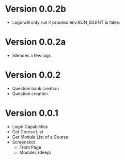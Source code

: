 # Version 0.0.2b

- Logs will only run if process.env.RUN_SILENT is false.

# Version 0.0.2a

- Silences a few logs

# Version 0.0.2

- Question bank creation
- Question creation

# Version 0.0.1

- Login Capabilities
- Get Course List
- Get Module List of a Course
- Screenshot
  - Front Page
  - Modules (deep)